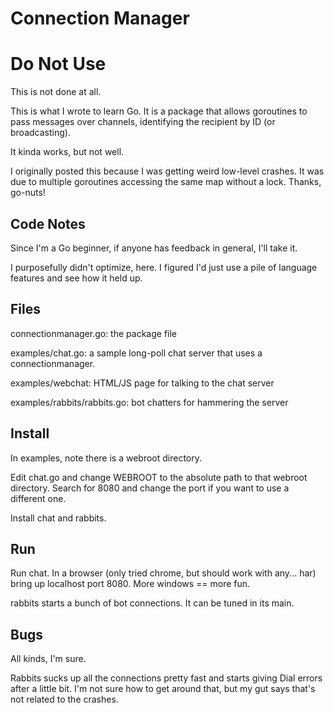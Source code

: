 Connection Manager
==================

Do Not Use
==========
This is not done at all.

This is what I wrote to learn Go. It is a package that allows goroutines
to pass messages over channels, identifying the recipient by ID (or
broadcasting).

It kinda works, but not well.

I originally posted this because I was getting weird low-level crashes.
It was due to multiple goroutines accessing the same map without a lock.
Thanks, go-nuts!

Code Notes
----------
Since I'm a Go beginner, if anyone has feedback in general, I'll take
it.

I purposefully didn't optimize, here. I figured I'd just use a pile
of language features and see how it held up.

Files
-----
connectionmanager.go: the package file

examples/chat.go: a sample long-poll chat server that uses a
connectionmanager.

examples/webchat: HTML/JS page for talking to the chat server

examples/rabbits/rabbits.go: bot chatters for hammering the server

Install
-------
In examples, note there is a webroot directory.

Edit chat.go and change WEBROOT to the absolute path to that webroot
directory. Search for 8080 and change the port if you want to use a
different one.

Install chat and rabbits.

Run
---
Run chat. In a browser (only tried chrome, but should work with any...
har) bring up localhost port 8080. More windows == more fun.


rabbits starts a bunch of bot connections. It can be tuned in its main.

Bugs
----
All kinds, I'm sure.

Rabbits sucks up all the connections pretty fast and starts giving
Dial errors after a little bit. I'm not sure how to get around that, but
my gut says that's not related to the crashes.

